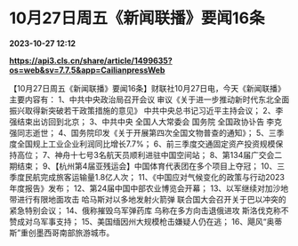 # 10月27日周五《新闻联播》要闻16条

**2023-10-27 12:12**

**https://api3.cls.cn/share/article/1499635?os=web&sv=7.7.5&app=CailianpressWeb**

【10月27日周五《新闻联播》要闻16条】财联社10月27日电，今天《新闻联播》主要内容有： 1、中共中央政治局召开会议 审议《关于进一步推动新时代东北全面振兴取得新突破若干政策措施的意见》 中共中央总书记习近平主持会议； 2、李强结束出访回到北京； 3、中共中央 全国人大常委会 国务院 全国政协讣告 李克强同志逝世； 4、国务院印发《关于开展第四次全国文物普查的通知》； 5、三季度全国规上工业企业利润同比增长7.7%； 6、前三季度交通固定资产投资规模保持高位； 7、神舟十七号3名航天员顺利进驻中国空间站； 8、第134届广交会二期结束； 9、【杭州第4届亚残运会】中国体育代表团在多个项目上夺冠； 10、三季度民航完成旅客运输量1.8亿人次； 11、《中国应对气候变化的政策与行动2023年度报告》发布； 12、第24届中国中部农业博览会开幕； 13、以军继续对加沙地带进行有限地面攻击 哈马斯对以多地发射火箭弹 联合国大会召开关于巴以冲突的紧急特别会议； 14、俄称摧毁乌军弹药库 乌称在多方向击退俄进攻 斯洛伐克称不赞成对乌军事支持； 15、美国缅因州大规模枪击嫌疑人仍在逃； 16、飓风“奥蒂斯”重创墨西哥南部旅游城市。